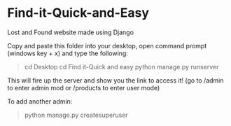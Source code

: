 # Find-it-Quick-and-Easy
Lost and Found website made using Django

Copy and paste this folder into your desktop, open command prompt (windows key + x) and type the following:

>cd Desktop
>cd Find it-Quick and easy
>python manage.py runserver 

This will fire up the server and show you the link to access it!
(go to <givenlink>/admin to enter admin mod or <givenlink>/products to enter user mode)


To add another admin:

>python manage.py createsuperuser
